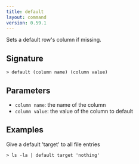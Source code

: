 ```yaml
---
title: default
layout: command
version: 0.59.1
---
```


Sets a default row's column if missing.

## Signature

```> default (column name) (column value)```

## Parameters

 -  `column name`: the name of the column
 -  `column value`: the value of the column to default

## Examples

Give a default 'target' to all file entries
```shell
> ls -la | default target 'nothing'
```
